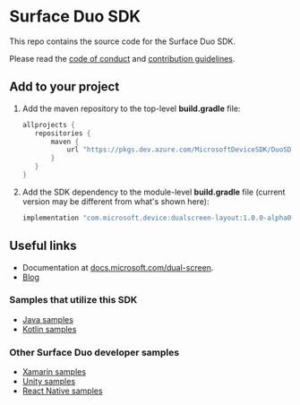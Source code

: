 # Surface Duo SDK

This repo contains the source code for the Surface Duo SDK.

Please read the [code of conduct](CODE_OF_CONDUCT.md) and [contribution guidelines](CONTRIBUTING.md).

## Add to your project

1. Add the maven repository to the top-level **build.gradle** file:

    ```gradle
    allprojects {
       repositories {
           maven {
               url "https://pkgs.dev.azure.com/MicrosoftDeviceSDK/DuoSDK-Public/_packaging/Duo-SDK-Feed/maven/v1"
           }
       }
    }
    ```

2. Add the SDK dependency to the module-level **build.gradle** file (current version may be different from what's shown here):

    ```gradle
    implementation "com.microsoft.device:dualscreen-layout:1.0.0-alpha01"
    ```

## Useful links

* Documentation at [docs.microsoft.com/dual-screen](https://docs.microsoft.com/dual-screen).
* [Blog](https://devblogs.microsoft.com/surface-duo)

### Samples that utilize this SDK

* [Java samples](https://github.com/microsoft/surface-duo-sdk-samples)
* [Kotlin samples](https://github.com/microsoft/surface-duo-sdk-samples-kotlin)

### Other Surface Duo developer samples

* [Xamarin samples](https://github.com/microsoft/surface-duo-sdk-xamarin-samples)
* [Unity samples](https://github.com/microsoft/surface-duo-sdk-unity-samples)
* [React Native samples](https://github.com/microsoft/react-native-dualscreen)
